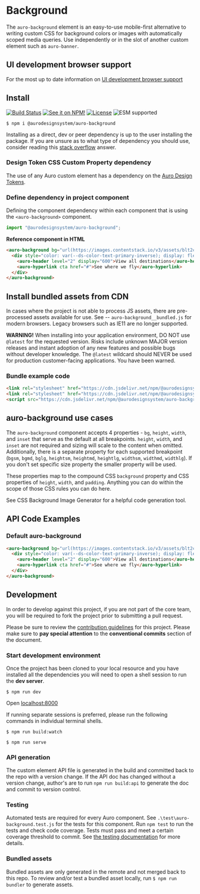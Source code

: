 <!--
The README.md file is a compiled document. No edits should be made directly to this file.

README.md is created by running `npm run build:docs`.

This file is generated based on a template fetched from
`https://raw.githubusercontent.com/AlaskaAirlines/WC-Generator/master/componentDocs/README.md`
and copied to `./componentDocs/README.md` each time the the docs are compiled.

The following sections are editable by making changes to the following files:

| SECTION                | DESCRIPTION                                       | FILE LOCATION                       |
|------------------------|---------------------------------------------------|-------------------------------------|
| Description            | Description of the component                      | `./docs/partials/description.md`    |
| Use Cases              | Examples for when to use this component           | `./docs/partials/useCases.md`       |
| Additional Information | For use to add any component specific information | `./docs/partials/readmeAddlInfo.md` |
| Component Example Code | HTML sample code of the components use            | `./apiExamples/basic.html`          |
-->

# Background

<!-- AURO-GENERATED-CONTENT:START (FILE:src=./../docs/partials/description.md) -->
<!-- The below content is automatically added from ./../docs/partials/description.md -->
The `auro-background` element is an easy-to-use mobile-first alternative to writing custom CSS for background colors or images with automatically scoped media queries. Use independently or in the slot of another custom element such as `auro-banner`.
<!-- AURO-GENERATED-CONTENT:END -->
<!-- AURO-GENERATED-CONTENT:START (FILE:src=./../docs/partials/readmeAddlInfo.md) -->
<!-- The below content is automatically added from ./../docs/partials/readmeAddlInfo.md -->
<!-- AURO-GENERATED-CONTENT This file is to be used for any additional content that should be included in the README.md which is specific to this component. -->
<!-- AURO-GENERATED-CONTENT:END -->

## UI development browser support

<!-- AURO-GENERATED-CONTENT:START (REMOTE:url=https://raw.githubusercontent.com/AlaskaAirlines/WC-Generator/master/componentDocs/partials/browserSupport.md) -->
For the most up to date information on [UI development browser support](https://auro.alaskaair.com/support/browsersSupport)

<!-- AURO-GENERATED-CONTENT:END -->

## Install

<!-- AURO-GENERATED-CONTENT:START (REMOTE:url=https://raw.githubusercontent.com/AlaskaAirlines/WC-Generator/master/componentDocs/partials/usage/componentInstall_esm.md) -->
[![Build Status](https://img.shields.io/github/actions/workflow/status/AlaskaAirlines/auro-background/testPublish.yml?style=for-the-badge)](https://github.com/AlaskaAirlines/auro-background/actions/workflows/testPublish.yml)
[![See it on NPM!](https://img.shields.io/npm/v/@aurodesignsystem/auro-background?style=for-the-badge&color=orange)](https://www.npmjs.com/package/@aurodesignsystem/auro-background)
[![License](https://img.shields.io/npm/l/@aurodesignsystem/auro-background?color=blue&style=for-the-badge)](https://www.apache.org/licenses/LICENSE-2.0)
![ESM supported](https://img.shields.io/badge/ESM-compatible-FFE900?style=for-the-badge)

```shell
$ npm i @aurodesignsystem/auro-background
```

Installing as a direct, dev or peer dependency is up to the user installing the package. If you are unsure as to what type of dependency you should use, consider reading this [stack overflow](https://stackoverflow.com/questions/18875674/whats-the-difference-between-dependencies-devdependencies-and-peerdependencies) answer.

<!-- AURO-GENERATED-CONTENT:END -->

### Design Token CSS Custom Property dependency

<!-- AURO-GENERATED-CONTENT:START (REMOTE:url=https://raw.githubusercontent.com/AlaskaAirlines/WC-Generator/master/componentDocs/partials/development/designTokens.md) -->
The use of any Auro custom element has a dependency on the [Auro Design Tokens](https://auro.alaskaair.com/getting-started/developers/design-tokens).

<!-- AURO-GENERATED-CONTENT:END -->

### Define dependency in project component

<!-- AURO-GENERATED-CONTENT:START (REMOTE:url=https://raw.githubusercontent.com/AlaskaAirlines/WC-Generator/master/componentDocs/partials/usage/componentImportDescription.md) -->
Defining the component dependency within each component that is using the `<auro-background>` component.

<!-- AURO-GENERATED-CONTENT:END -->
<!-- AURO-GENERATED-CONTENT:START (REMOTE:url=https://raw.githubusercontent.com/AlaskaAirlines/WC-Generator/master/componentDocs/partials/usage/componentImport.md) -->

```js
import "@aurodesignsystem/auro-background";
```

<!-- AURO-GENERATED-CONTENT:END -->
**Reference component in HTML**
<!-- AURO-GENERATED-CONTENT:START (CODE:src=./../apiExamples/basic.html) -->
<!-- The below code snippet is automatically added from ./../apiExamples/basic.html -->

```html
<auro-background bg="url(https://images.contentstack.io/v3/assets/blt2cefe12c88e9dd91/blt4dde4105498391f8/6633c2581dbb0973c00b8783/ad2.png) center center/cover no-repeat">
  <div style="color: var(--ds-color-text-primary-inverse); display: flex; flex-direction: column; align-items: center; justify-content: center;">
    <auro-header level="2" display="600">View all destinations</auro-header>
    <auro-hyperlink cta href="#">See where we fly</auro-hyperlink>
  </div>
</auro-background>
```
<!-- AURO-GENERATED-CONTENT:END -->

## Install bundled assets from CDN

<!-- AURO-GENERATED-CONTENT:START (REMOTE:url=https://raw.githubusercontent.com/AlaskaAirlines/WC-Generator/master/componentDocs/partials/usage/bundleInstallDescription.md) -->
In cases where the project is not able to process JS assets, there are pre-processed assets available for use. See -- `auro-background__bundled.js` for modern browsers. Legacy browsers such as IE11 are no longer supported.

**WARNING!** When installing into your application environment, DO NOT use `@latest` for the requested version. Risks include unknown MAJOR version releases and instant adoption of any new features and possible bugs without developer knowledge. The `@latest` wildcard should NEVER be used for production customer-facing applications. You have been warned.

<!-- AURO-GENERATED-CONTENT:END -->

### Bundle example code

<!-- AURO-GENERATED-CONTENT:START (REMOTE:url=https://raw.githubusercontent.com/AlaskaAirlines/WC-Generator/master/componentDocs/partials/usage/bundleUseModBrowsers.md) -->

```html
<link rel="stylesheet" href="https://cdn.jsdelivr.net/npm/@aurodesignsystem/design-tokens@4.9.2/dist/tokens/CSSCustomProperties.css" />
<link rel="stylesheet" href="https://cdn.jsdelivr.net/npm/@aurodesignsystem/webcorestylesheets@5.1.2/dist/bundled/essentials.css" />
<script src="https://cdn.jsdelivr.net/npm/@aurodesignsystem/auro-background@3.0.2/dist/auro-background__bundled.js" type="module"></script>
```

<!-- AURO-GENERATED-CONTENT:END -->

## auro-background use cases

<!-- AURO-GENERATED-CONTENT:START (FILE:src=./../docs/partials/useCases.md) -->
<!-- The below content is automatically added from ./../docs/partials/useCases.md -->
The `auro-background` component accepts 4 properties - `bg`, `height`, `width`, and `inset` that serve as the default at all breakpoints. `height`, `width`, and `inset` are not required and sizing will scale to the content when omitted. Additionally, there is a separate property for each supported breakpoint (`bgsm`, `bgmd`, `bglg`, `heightsm`, `heightmd`, `heightlg`, `widthsm`, `widthmd`, `widthlg`).  If you don't set specific size property the smaller property will be used.

These properties map to the compound CSS `background` property and CSS properties of `height`, `width`, and `padding`. Anything you can do within the scope of those CSS rules you can do here.

See <auro-hyperlink target="_blank" href="https://webcode.tools/generators/css/background-image">CSS Background Image Generator</auro-hyperlink> for a helpful code generation tool.
<!-- AURO-GENERATED-CONTENT:END -->

## API Code Examples

### Default auro-background

<!-- AURO-GENERATED-CONTENT:START (CODE:src=./../apiExamples/basic.html) -->
<!-- The below code snippet is automatically added from ./../apiExamples/basic.html -->

```html
<auro-background bg="url(https://images.contentstack.io/v3/assets/blt2cefe12c88e9dd91/blt4dde4105498391f8/6633c2581dbb0973c00b8783/ad2.png) center center/cover no-repeat">
  <div style="color: var(--ds-color-text-primary-inverse); display: flex; flex-direction: column; align-items: center; justify-content: center;">
    <auro-header level="2" display="600">View all destinations</auro-header>
    <auro-hyperlink cta href="#">See where we fly</auro-hyperlink>
  </div>
</auro-background>
```
<!-- AURO-GENERATED-CONTENT:END -->

## Development

<!-- AURO-GENERATED-CONTENT:START (REMOTE:url=https://raw.githubusercontent.com/AlaskaAirlines/WC-Generator/master/componentDocs/partials/development/developmentDescription.md) -->
In order to develop against this project, if you are not part of the core team, you will be required to fork the project prior to submitting a pull request.

Please be sure to review the [contribution guidelines](https://auro.alaskaair.com/contributing) for this project. Please make sure to **pay special attention** to the **conventional commits** section of the document.

<!-- AURO-GENERATED-CONTENT:END -->

### Start development environment

<!-- AURO-GENERATED-CONTENT:START (REMOTE:url=https://raw.githubusercontent.com/AlaskaAirlines/WC-Generator/master/componentDocs/partials/development/localhost.md) -->
Once the project has been cloned to your local resource and you have installed all the dependencies you will need to open a shell session to run the **dev server**.

```shell
$ npm run dev
```

Open [localhost:8000](http://localhost:8000/)

If running separate sessions is preferred, please run the following commands in individual terminal shells.

```shell
$ npm run build:watch

$ npm run serve
```

<!-- AURO-GENERATED-CONTENT:END -->

### API generation

<!-- AURO-GENERATED-CONTENT:START (REMOTE:url=https://raw.githubusercontent.com/AlaskaAirlines/WC-Generator/master/componentDocs/partials/development/api.md) -->
The custom element API file is generated in the build and committed back to the repo with a version change. If the API doc has changed without a version change, author's are to run `npm run build:api` to generate the doc and commit to version control.

<!-- AURO-GENERATED-CONTENT:END -->

### Testing

<!-- AURO-GENERATED-CONTENT:START (REMOTE:url=https://raw.githubusercontent.com/AlaskaAirlines/WC-Generator/master/componentDocs/partials/development/testing.md) -->
Automated tests are required for every Auro component. See `.\test\auro-background.test.js` for the tests for this component. Run `npm test` to run the tests and check code coverage. Tests must pass and meet a certain coverage threshold to commit. See [the testing documentation](https://auro.alaskaair.com/support/tests) for more details.

<!-- AURO-GENERATED-CONTENT:END -->

### Bundled assets

<!-- AURO-GENERATED-CONTENT:START (REMOTE:url=https://raw.githubusercontent.com/AlaskaAirlines/WC-Generator/master/componentDocs/partials/development/bundles.md) -->
Bundled assets are only generated in the remote and not merged back to this repo. To review and/or test a bundled asset locally, run `$ npm run bundler` to generate assets.

<!-- AURO-GENERATED-CONTENT:END -->
